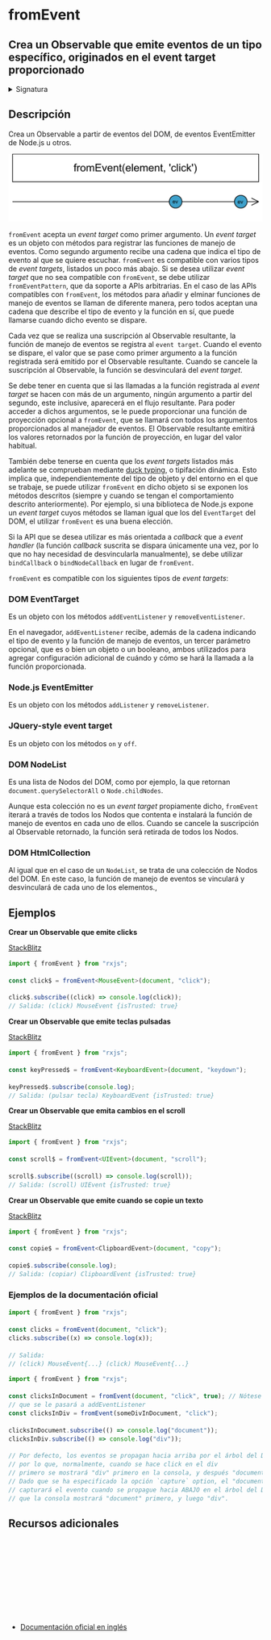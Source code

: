 # fromEvent

<h2 class="subtitle"> Crea un Observable que emite eventos de un tipo específico, originados en el event target proporcionado
</h2>

<details>
<summary>Signatura</summary>

### Firma

`fromEvent<T>(target: FromEventTarget<T>, eventName: string, options?: EventListenerOptions | ((...args: any[]) => T), resultSelector?: (...args: any[]) => T): Observable<T>`

### Parámetros

<table>
<tr><td>target</td><td>El <code>EventTarget</code> del DOM, el <code>EventEmitter</code> de Node.js, el <code>NodeList</code> o <code>HTMLCollection</code> al que adjuntar el manejador de eventos.</td></tr>
<tr><td>eventName</td><td>El nombre del evento que se desea escuchar, emitido por el <code>target</code>.</td></tr>
<tr><td>options</td><td>Opcional. El valor por defecto es <code>undefined</code>.
Opciones que proporcionarle al <code>addEventListener</code>.</td></tr>
<tr><td>resultSelector</td><td>Opcional. El valor por defecto es <code>undefined</code>.
Tipo: <code>(...args: any[]) => T</code>.</td></tr>
</table>

### Retorna

`Observable<T>`:

</details>

## Descripción

Crea un Observable a partir de eventos del DOM, de eventos EventEmitter de Node.js u otros.

<img src="assets/images/marble-diagrams/creation/fromEvent.png" alt="Diagrama de canicas del operador fromEvent">

`fromEvent` acepta un _event target_ como primer argumento. Un _event target_ es un objeto con métodos para registrar las funciones de manejo de eventos. Como segundo argumento recibe una cadena que indica el tipo de evento al que se quiere escuchar. `fromEvent` es compatible con varios tipos de _event targets_, listados un poco más abajo. Si se desea utilizar _event target_ que no sea compatible con `fromEvent`, se debe utilizar `fromEventPattern`, que da soporte a APIs arbitrarias. En el caso de las APIs compatibles con `fromEvent`, los métodos para añadir y elminar funciones de manejo de eventos se llaman de diferente manera, pero todos aceptan una cadena que describe el tipo de evento y la función en sí, que puede llamarse cuando dicho evento se dispare.

Cada vez que se realiza una suscripción al Observable resultante, la función de manejo de eventos se registra al `event target`. Cuando el evento se dispare, el valor que se pase como primer argumento a la función registrada será emitido por el Observable resultante. Cuando se cancele la suscripción al Observable, la función se desvinculará del _event target_.

Se debe tener en cuenta que si las llamadas a la función registrada al _event target_ se hacen con más de un argumento, ningún argumento a partir del segundo, este inclusive, aparecerá en el flujo resultante. Para poder acceder a dichos argumentos, se le puede proporcionar una función de proyección opcional a `fromEvent`, que se llamará con todos los argumentos proporcionados al manejador de eventos. El Observable resultante emitirá los valores retornados por la función de proyección, en lugar del valor habitual.

También debe tenerse en cuenta que los _event targets_ listados más adelante se comprueban mediante [duck typing](https://es.wikipedia.org/wiki/Duck_typing), o tipifación dinámica. Esto implica que, independientemente del tipo de objeto y del entorno en el que se trabaje, se puede utilizar `fromEvent` en dicho objeto si se exponen los métodos descritos (siempre y cuando se tengan el comportamiento descrito anteriormente). Por ejemplo, si una biblioteca de Node.js expone un _event target_ cuyos métodos se llaman igual que los del `EventTarget` del DOM, el utilizar `fromEvent` es una buena elección.

Si la API que se desea utilizar es más orientada a _callback_ que a _event handler_ (la función _callback_ suscrita se dispara únicamente una vez, por lo que no hay necesidad de desvincularla manualmente), se debe utilizar `bindCallback` o `bindNodeCallback` en lugar de `fromEvent`.

`fromEvent` es compatible con los siguientes tipos de _event targets_:

### DOM EventTarget

Es un objeto con los métodos `addEventListener` y `removeEventListener`.

En el navegador, `addEventListener` recibe, además de la cadena indicando el tipo de evento y la función de manejo de eventos, un tercer parámetro opcional, que es o bien un objeto o un booleano, ambos utilizados para agregar configuración adicional de cuándo y cómo se hará la llamada a la función proporcionada.

### Node.js EventEmitter

Es un objeto con los métodos `addListener` y `removeListener`.

### JQuery-style event target

Es un objeto con los métodos `on` y `off`.

### DOM NodeList

Es una lista de Nodos del DOM, como por ejemplo, la que retornan `document.querySelectorAll` o `Node.childNodes`.

Aunque esta colección no es un _event target_ propiamente dicho, `fromEvent` iterará a través de todos los Nodos que contenta e instalará la función de manejo de eventos en cada uno de ellos. Cuando se cancele la suscripción al Observable retornado, la función será retirada de todos los Nodos.

### DOM HtmlCollection

Al igual que en el caso de un `NodeList`, se trata de una colección de Nodos del DOM. En este caso, la función de manejo de eventos se vinculará y desvinculará de cada uno de los elementos.,

## Ejemplos

**Crear un Observable que emite clicks**

<a target="_blank" href="https://stackblitz.com/edit/docu-rxjs-fromevent?file=index.ts">StackBlitz</a>

```typescript
import { fromEvent } from "rxjs";

const click$ = fromEvent<MouseEvent>(document, "click");

click$.subscribe((click) => console.log(click));
// Salida: (click) MouseEvent {isTrusted: true}
```

**Crear un Observable que emite teclas pulsadas**

<a target="_blank" href="https://stackblitz.com/edit/docu-rxjs-fromevent-2?file=index.ts">StackBlitz</a>

```typescript
import { fromEvent } from "rxjs";

const keyPressed$ = fromEvent<KeyboardEvent>(document, "keydown");

keyPressed$.subscribe(console.log);
// Salida: (pulsar tecla) KeyboardEvent {isTrusted: true}
```

**Crear un Observable que emita cambios en el scroll**

<a target="_blank" href="https://stackblitz.com/edit/docu-rxjs-fromevent-3?file=index.ts">StackBlitz</a>

```typescript
import { fromEvent } from "rxjs";

const scroll$ = fromEvent<UIEvent>(document, "scroll");

scroll$.subscribe((scroll) => console.log(scroll));
// Salida: (scroll) UIEvent {isTrusted: true}
```

**Crear un Observable que emite cuando se copie un texto**

<a target="_blank" href="https://stackblitz.com/edit/docu-rxjs-fromevent-4?file=index.ts">StackBlitz</a>

```typescript
import { fromEvent } from "rxjs";

const copie$ = fromEvent<ClipboardEvent>(document, "copy");

copie$.subscribe(console.log);
// Salida: (copiar) ClipboardEvent {isTrusted: true}
```

### Ejemplos de la documentación oficial

```javascript
import { fromEvent } from "rxjs";

const clicks = fromEvent(document, "click");
clicks.subscribe((x) => console.log(x));

// Salida:
// (click) MouseEvent{...} (click) MouseEvent{...}
```

```javascript
import { fromEvent } from "rxjs";

const clicksInDocument = fromEvent(document, "click", true); // Nótese el parámetro de configuración opcionalparameter
// que se le pasará a addEventListener
const clicksInDiv = fromEvent(someDivInDocument, "click");

clicksInDocument.subscribe(() => console.log("document"));
clicksInDiv.subscribe(() => console.log("div"));

// Por defecto, los eventos se propagan hacia arriba por el árbol del DOM,
// por lo que, normalmente, cuando se hace click en el div
// primero se mostrará "div" primero en la consola, y después "document".
// Dado que se ha especificado la opción `capture` option, el "document"
// capturará el evento cuando se propague hacia ABAJO en el árbol del DOM, por lo
// que la consola mostrará "document" primero, y luego "div".
```

<div class="page-footer">

## Recursos adicionales

<a target="_blank" href="https://github.com/ReactiveX/rxjs/blob/master/src/internal/observable/fromEvent.ts">
<svg>
  <use xlink:href="/assets/icons/source.svg#source-code"></use>
</svg>
</a>
</div>

- <a target="_blank" href="https://rxjs.dev/api/index/function/fromEvent">Documentación oficial en inglés</a>
